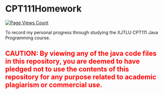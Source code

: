 # CPT111Homework
[![Page Views Count](https://badges.toozhao.com/badges/01FHW811XE90R61SXAK264QQ3V/green.svg)](https://badges.toozhao.com/stats/01FHW811XE90R61SXAK264QQ3V "Get your own page views count badge on badges.toozhao.com")

To record my personal progress through studying the XJTLU CPT111 Java Programming course.
## <font color='red'> CAUTION: By viewing any of the java code files in this repository, you are deemed to have pledged not to use the contents of this repository for any purpose related to academic plagiarism or commercial use. </font>
